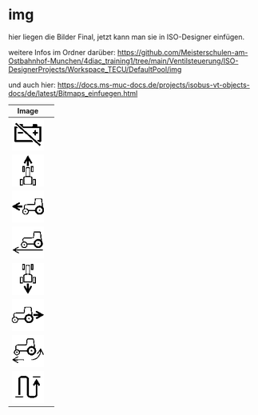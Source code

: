 # img


hier liegen die Bilder Final, jetzt kann man sie in ISO-Designer einfügen. 

weitere Infos im Ordner darüber: <https://github.com/Meisterschulen-am-Ostbahnhof-Munchen/4diac_training1/tree/main/Ventilsteuerung/ISO-DesignerProjects/Workspace_TECU/DefaultPool/img>

und auch hier: <https://docs.ms-muc-docs.de/projects/isobus-vt-objects-docs/de/latest/Bitmaps_einfuegen.html>


| Image                                                                                                                                                                                                                    |   |
|--------------------------------------------------------------------------------------------------------------------------------------------------------------------------------------------------------------------------|---|
| ![image](https://raw.githubusercontent.com/Meisterschulen-am-Ostbahnhof-Munchen/4diac_training1/main/Ventilsteuerung/ISO-DesignerProjects/Workspace_TECU/DefaultPool/img/img/Battery_disconnect_200.bmp)        |   |
| ![image](https://raw.githubusercontent.com/Meisterschulen-am-Ostbahnhof-Munchen/4diac_training1/main/Ventilsteuerung/ISO-DesignerProjects/Workspace_TECU/DefaultPool/img/img/Tractor_forward_overhead_200.bmp)  |   |
| ![image](https://raw.githubusercontent.com/Meisterschulen-am-Ostbahnhof-Munchen/4diac_training1/main/Ventilsteuerung/ISO-DesignerProjects/Workspace_TECU/DefaultPool/img/img/Tractor_forward_side_200.bmp)      |   |
| ![image](https://raw.githubusercontent.com/Meisterschulen-am-Ostbahnhof-Munchen/4diac_training1/main/Ventilsteuerung/ISO-DesignerProjects/Workspace_TECU/DefaultPool/img/img/Tractor_ground_speed_200.bmp)      |   |
| ![image](https://raw.githubusercontent.com/Meisterschulen-am-Ostbahnhof-Munchen/4diac_training1/main/Ventilsteuerung/ISO-DesignerProjects/Workspace_TECU/DefaultPool/img/img/Tractor_rearward_overhead_200.bmp) |   |
| ![image](https://raw.githubusercontent.com/Meisterschulen-am-Ostbahnhof-Munchen/4diac_training1/main/Ventilsteuerung/ISO-DesignerProjects/Workspace_TECU/DefaultPool/img/img/Tractor_rearward_side_200.bmp)     |   |
| ![image](https://raw.githubusercontent.com/Meisterschulen-am-Ostbahnhof-Munchen/4diac_training1/main/Ventilsteuerung/ISO-DesignerProjects/Workspace_TECU/DefaultPool/img/img/Tractor_wheel_slip_200.bmp)        |   |
| ![image](https://raw.githubusercontent.com/Meisterschulen-am-Ostbahnhof-Munchen/4diac_training1/main/Ventilsteuerung/ISO-DesignerProjects/Workspace_TECU/DefaultPool/img/img/Work_distance_travelled_200.bmp)   |   |
